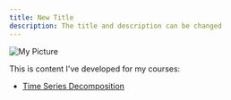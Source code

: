 ```yaml
---
title: New Title
description: The title and description can be changed
---
```


![My Picture]()

This is content I've developed for my courses:

- [Time Series Decomposition](/timeseries/index.md)
